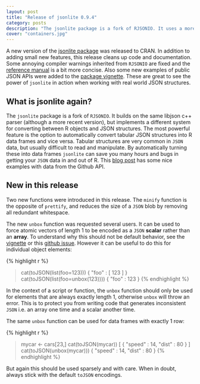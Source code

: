 ```yaml
---
layout: post
title: "Release of jsonlite 0.9.4"
category: posts
description: "The jsonlite package is a fork of RJSONIO. It uses a more recent version of the libjson c++ parser and implements a smarter mapping between R objects and JSON strings."
cover: "containers.jpg"
---
```


A new version of the <a href="http://cran.r-project.org/web/packages/jsonlite">jsonlite package</a> was released to CRAN. In addition to adding small new features, this release cleans up code and documentation. Some annoying compiler warnings inherited from <code>RJSONIO</code> are fixed and the <a href="http://cran.r-project.org/web/packages/jsonlite/jsonlite.pdf">reference manual</a> is a bit more concise. Also some new examples of public JSON APIs were added to the <a href="http://cran.r-project.org/web/packages/jsonlite/vignettes/json-mapping.pdf">package vignette</a>. These are great to see the power of <code>jsonlite</code> in action when working with real world JSON structures. 

## What is jsonlite again?

The <code>jsonlite</code> package is a fork of <code>RJSONIO</code>. It builds on the same libjson c++ parser (although a more recent version), but implements a different system for converting between R objects and JSON structures. The most powerful feature is the option to automatically convert tabular JSON structures into R data frames and vice versa. Tabular structures are very common in <code>JSON</code> data, but usually difficult to read and manipulate. By automatically turning these into data frames <code>jsonlite</code> can save you many hours and bugs in getting your <code>JSON</code> data in and out of R. This <a href="../jsonlite-a-smarter-json-encoder/">blog post</a> has some nice examples with data from the Github API.

## New in this release

Two new functions were introduced in this release. The <code>minify</code> function is the opposite of <code>prettify</code>, and  reduces the size of a <code>JSON</code> blob by removing all redundant whitespace. 

The new <code>unbox</code> function was requested several users. It can be used to force atomic vectors of length 1 to be encoded as a <code>JSON</code> <b>scalar</b> rather than an <b>array</b>. To understand why this should not be default behavior, see the <a href="http://cran.r-project.org/web/packages/jsonlite/vignettes/json-mapping.pdf">vignette</a> or this <a href="https://github.com/jeroenooms/jsonlite/issues/6">github issue</a>. However it can be useful to do this for individual object elements:

{% highlight r %}
> cat(toJSON(list(foo=123)))
{ "foo" : [ 123 ] }
> cat(toJSON(list(foo=unbox(123))))
{ "foo" : 123 }
{% endhighlight %}

In the context of a script or function, the <code>unbox</code> function should only be used for elements that are always exactly length 1, otherwise <code>unbox</code> will throw an error. This is to protect you from writing code that generates inconsistent <code>JSON</code> i.e. an array one time and a scalar another time. 

The same <code>unbox</code> function can be used for data frames with exactly 1 row:

{% highlight r %}
> mycar <- cars[23,]
> cat(toJSON(mycar))
[ { "speed" : 14, "dist" : 80 } ]
> cat(toJSON(unbox(mycar)))
{ "speed" : 14, "dist" : 80 }
{% endhighlight %}

But again this should be used sparsely and with care. When in doubt, always stick with the default <code>toJSON</code> encodings.

